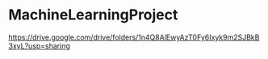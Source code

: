 # MachineLearningProject
https://drive.google.com/drive/folders/1n4Q8AlEwyAzT0Fy6Ixyk9m2SJBkB3xyL?usp=sharing
